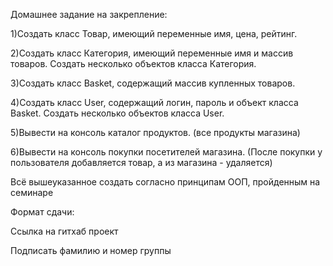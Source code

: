 Домашнее задание на закрепление:

1)Создать класс Товар, имеющий переменные имя, цена, рейтинг.

2)Создать класс Категория, имеющий переменные имя и массив товаров. Создать несколько объектов класса Категория.

3)Создать класс Basket, содержащий массив купленных товаров.

4)Создать класс User, содержащий логин, пароль и объект класса Basket. Создать несколько объектов класса User.

5)Вывести на консоль каталог продуктов. (все продукты магазина)

6)Вывести на консоль покупки посетителей магазина. (После покупки у пользователя добавляется товар, а из магазина - удаляется)

Всё вышеуказанное создать согласно принципам ООП, пройденным на семинаре

Формат сдачи:

Ссылка на гитхаб проект

Подписать фамилию и номер группы